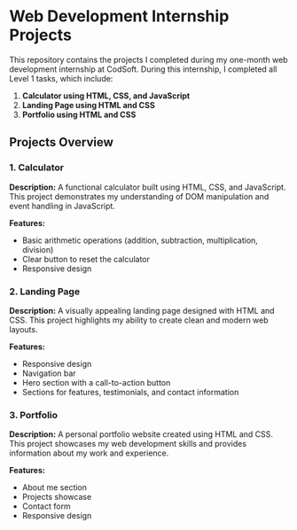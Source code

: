 # Web Development Internship Projects

This repository contains the projects I completed during my one-month web development internship at CodSoft. During this internship, I completed all Level 1 tasks, which include:

1. **Calculator using HTML, CSS, and JavaScript**
2. **Landing Page using HTML and CSS**
3. **Portfolio using HTML and CSS**

## Projects Overview

### 1. Calculator

**Description:**
A functional calculator built using HTML, CSS, and JavaScript. This project demonstrates my understanding of DOM manipulation and event handling in JavaScript.

**Features:**
- Basic arithmetic operations (addition, subtraction, multiplication, division)
- Clear button to reset the calculator
- Responsive design


### 2. Landing Page

**Description:**
A visually appealing landing page designed with HTML and CSS. This project highlights my ability to create clean and modern web layouts.

**Features:**
- Responsive design
- Navigation bar
- Hero section with a call-to-action button
- Sections for features, testimonials, and contact information



### 3. Portfolio

**Description:**
A personal portfolio website created using HTML and CSS. This project showcases my web development skills and provides information about my work and experience.

**Features:**
- About me section
- Projects showcase
- Contact form
- Responsive design




